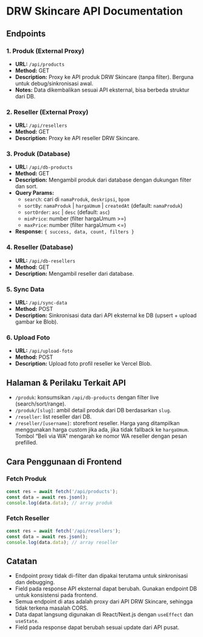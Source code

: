 # DRW Skincare API Documentation

## Endpoints

### 1. Produk (External Proxy)
- **URL:** `/api/products`
- **Method:** GET
- **Description:** Proxy ke API produk DRW Skincare (tanpa filter). Berguna untuk debug/sinkronisasi awal.
- **Notes:** Data dikembalikan sesuai API eksternal, bisa berbeda struktur dari DB.

### 2. Reseller (External Proxy)
- **URL:** `/api/resellers`
- **Method:** GET
- **Description:** Proxy ke API reseller DRW Skincare.

### 3. Produk (Database)
- **URL:** `/api/db-products`
- **Method:** GET
- **Description:** Mengambil produk dari database dengan dukungan filter dan sort.
- **Query Params:**
  - `search`: cari di `namaProduk`, `deskripsi`, `bpom`
  - `sortBy`: `namaProduk` | `hargaUmum` | `createdAt` (default: `namaProduk`)
  - `sortOrder`: `asc` | `desc` (default: `asc`)
  - `minPrice`: number (filter hargaUmum >=)
  - `maxPrice`: number (filter hargaUmum <=)
- **Response:** `{ success, data, count, filters }`

### 4. Reseller (Database)
- **URL:** `/api/db-resellers`
- **Method:** GET
- **Description:** Mengambil reseller dari database.

### 5. Sync Data
- **URL:** `/api/sync-data`
- **Method:** POST
- **Description:** Sinkronisasi data dari API eksternal ke DB (upsert + upload gambar ke Blob).

### 6. Upload Foto
- **URL:** `/api/upload-foto`
- **Method:** POST
- **Description:** Upload foto profil reseller ke Vercel Blob.

## Halaman & Perilaku Terkait API
- `/produk`: konsumsikan `/api/db-products` dengan filter live (search/sort/range).
- `/produk/[slug]`: ambil detail produk dari DB berdasarkan `slug`.
- `/reseller`: list reseller dari DB.
- `/reseller/[username]`: storefront reseller. Harga yang ditampilkan menggunakan harga custom jika ada, jika tidak fallback ke `hargaUmum`. Tombol “Beli via WA” mengarah ke nomor WA reseller dengan pesan prefilled.

## Cara Penggunaan di Frontend

### Fetch Produk
```js
const res = await fetch('/api/products');
const data = await res.json();
console.log(data.data); // array produk
```

### Fetch Reseller
```js
const res = await fetch('/api/resellers');
const data = await res.json();
console.log(data.data); // array reseller
```

## Catatan
- Endpoint proxy tidak di-filter dan dipakai terutama untuk sinkronisasi dan debugging.
- Field pada response API eksternal dapat berubah. Gunakan endpoint DB untuk konsistensi pada frontend.
- Semua endpoint di atas adalah proxy dari API DRW Skincare, sehingga tidak terkena masalah CORS.
- Data dapat langsung digunakan di React/Next.js dengan `useEffect` dan `useState`.
- Field pada response dapat berubah sesuai update dari API pusat.
